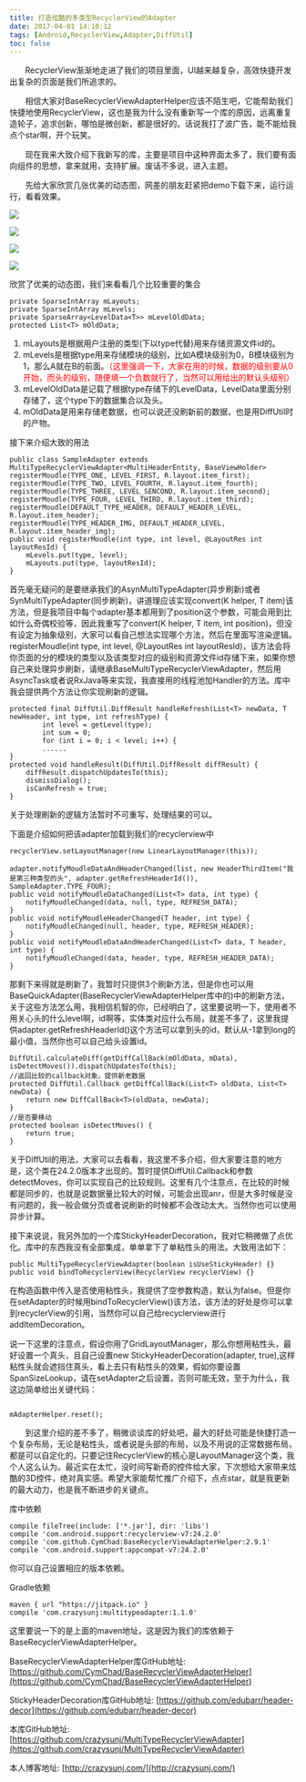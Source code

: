 ```yaml
---
title: 打造炫酷的多类型RecyclerView的Adapter
date: 2017-04-01 14:10:12
tags: [Android,RecyclerView,Adapter,DiffUtil]
toc: false
---
```


&nbsp;&nbsp;&nbsp;&nbsp;&nbsp;&nbsp;&nbsp;RecyclerView渐渐地走进了我们的项目里面，UI越来越复杂，高效快捷开发出复杂的页面是我们所追求的。

&nbsp;&nbsp;&nbsp;&nbsp;&nbsp;&nbsp;&nbsp;相信大家对BaseRecyclerViewAdapterHelper应该不陌生吧，它能帮助我们快捷地使用RecyclerView，这也是我为什么没有重新写一个库的原因，远离重复造轮子，追求创新，哪怕是微创新，都是很好的。话说我打了波广告，能不能给我点个star啊，开个玩笑。

&nbsp;&nbsp;&nbsp;&nbsp;&nbsp;&nbsp;&nbsp;现在我来大致介绍下我新写的库，主要是项目中这种界面太多了，我们要有面向组件的思想，拿来就用，支持扩展。废话不多说，进入主题。

<!--more-->

&nbsp;&nbsp;&nbsp;&nbsp;&nbsp;&nbsp;&nbsp;先给大家欣赏几张优美的动态图，网差的朋友赶紧把demo下载下来，运行运行，看看效果。

![](/img/multi1.gif)

![](/img/multi2.gif)

![](/img/multi3.gif)

![](/img/multi4.gif)

欣赏了优美的动态图，我们来看看几个比较重要的集合

```
private SparseIntArray mLayouts;
private SparseIntArray mLevels;
private SparseArray<LevelData<T>> mLevelOldData;
protected List<T> mOldData;
```

1. mLayouts是根据用户注册的类型(下以type代替)用来存储资源文件id的。
2. mLevels是根据type用来存储模块的级别，比如A模块级别为0，B模块级别为1，那么A就在B的前面。<font color="red">（这里强调一下，大家在用的时候，数据的级别要从0开始，而头的级别，随便填一个负数就行了，当然可以用给出的默认头级别）</font>
3. mLevelOldData是记载了根据type存储下的LevelData，LevelData里面分别存储了，这个type下的数据集合以及头。
4. mOldData是用来存储老数据，也可以说还没刷新前的数据，也是用DiffUtil时的产物。

接下来介绍大致的用法

```
public class SampleAdapter extends MultiTypeRecyclerViewAdapter<MultiHeaderEntity, BaseViewHolder>
registerMoudle(TYPE_ONE, LEVEL_FIRST, R.layout.item_first);
registerMoudle(TYPE_TWO, LEVEL_FOURTH, R.layout.item_fourth);
registerMoudle(TYPE_THREE, LEVEL_SENCOND, R.layout.item_second);
registerMoudle(TYPE_FOUR, LEVEL_THIRD, R.layout.item_third);
registerMoudle(DEFAULT_TYPE_HEADER, DEFAULT_HEADER_LEVEL, R.layout.item_header);
registerMoudle(TYPE_HEADER_IMG, DEFAULT_HEADER_LEVEL, R.layout.item_header_img);
public void registerMoudle(int type, int level, @LayoutRes int layoutResId) {
    mLevels.put(type, level);
    mLayouts.put(type, layoutResId);
}
```

首先毫无疑问的是要继承我们的AsynMultiTypeAdapter(异步刷新)或者SynMultiTypeAdapter(同步刷新)，讲道理应该实现convert(K helper, T item)该方法，但是我项目中每个adapter基本都用到了position这个参数，可能会用到比如什么奇偶校验等，因此我重写了convert(K helper, T item, int position)，但没有设定为抽象级别，大家可以看自己想法实现哪个方法，然后在里面写渲染逻辑。registerMoudle(int type, int level, @LayoutRes int layoutResId)，该方法会将你页面的分的模块的类型以及该类型对应的级别和资源文件id存储下来，如果你想自己来处理异步刷新，请继承BaseMultiTypeRecyclerViewAdapter，然后用AsyncTask或者说RxJava等来实现，我直接用的线程池加Handler的方法。库中我会提供两个方法让你实现刷新的逻辑。

```
protected final DiffUtil.DiffResult handleRefresh(List<T> newData, T newHeader, int type, int refreshType) {
        int level = getLevel(type);
        int sum = 0;
        for (int i = 0; i < level; i++) {
        ......
}
protected void handleResult(DiffUtil.DiffResult diffResult) {
    diffResult.dispatchUpdatesTo(this);
    dismissDialog();
    isCanRefresh = true;
}
```
关于处理刷新的逻辑方法暂时不可重写，处理结果的可以。

下面是介绍如何把该adapter加载到我们的recyclerview中

```
recyclerView.setLayoutManager(new LinearLayoutManager(this));
```

```
adapter.notifyMoudleDataAndHeaderChanged(list, new HeaderThirdItem("我是第三种类型的头", adapter.getRefreshHeaderId()), SampleAdapter.TYPE_FOUR);
public void notifyMoudleDataChanged(List<T> data, int type) {
    notifyMoudleChanged(data, null, type, REFRESH_DATA);
}
public void notifyMoudleHeaderChanged(T header, int type) {
    notifyMoudleChanged(null, header, type, REFRESH_HEADER);
}
public void notifyMoudleDataAndHeaderChanged(List<T> data, T header, int type) {
    notifyMoudleChanged(data, header, type, REFRESH_HEADER_DATA);
}
```

那剩下来得就是刷新了，我暂时只提供3个刷新方法，但是你也可以用BaseQuickAdapter(BaseRecyclerViewAdapterHelper库中的)中的刷新方法，关于这些方法怎么用，我相信机智的你，已经明白了，这里要说明一下，使用者不用关心头的什么level啊，id啊等，实体类对应什么布局，就差不多了，这里我提供adapter.getRefreshHeaderId()这个方法可以拿到头的id，默认从-1拿到long的最小值，当然你也可以自己给头设置id。

```
DiffUtil.calculateDiff(getDiffCallBack(mOldData, mData), isDetectMoves()).dispatchUpdatesTo(this);
//返回比较的callback对象，提供新老数据
protected DiffUtil.Callback getDiffCallBack(List<T> oldData, List<T> newData) {
    return new DiffCallBack<T>(oldData, newData);
}
//是否要移动
protected boolean isDetectMoves() {
    return true;
}
```

关于DiffUtil的用法，大家可以去看看，我这里不多介绍，但大家要注意的地方是，这个类在24.2.0版本才出现的。暂时提供DiffUtil.Callback和参数detectMoves，你可以实现自己的比较规则。这里有几个注意点，在比较的时候都是同步的，也就是说数据量比较大的时候，可能会出现anr，但是大多时候是没有问题的，我一般会做分页或者说刷新的时候都不会改动太大。当然你也可以使用异步计算。

接下来说说，我另外加的一个库StickyHeaderDecoration，我对它稍微做了点优化。库中的东西我没有全部集成，单单拿下了单粘性头的用法。大致用法如下：

```
public MultiTypeRecyclerViewAdapter(boolean isUseStickyHeader) {}
public void bindToRecyclerView(RecyclerView recyclerView) {}
```
在构造函数中传入是否使用粘性头，我提供了空参数构造，默认为false。但是你在setAdapter的时候用bindToRecyclerView()该方法，该方法的好处是你可以拿到recyclerView的引用，当然你可以自己给recyclerview进行addItemDecoration。

说一下这里的注意点，假设你用了GridLayoutManager，那么你想用粘性头，最好设置一个真头，且自己设置new StickyHeaderDecoration(adapter, true),这样粘性头就会遮挡住真头，看上去只有粘性头的效果，假如你要设置SpanSizeLookup，请在setAdapter之后设置，否则可能无效，至于为什么，我这边简单给出关键代码：

```
	
mAdapterHelper.reset();

```

&nbsp;&nbsp;&nbsp;&nbsp;&nbsp;&nbsp;&nbsp;到这里介绍的差不多了，稍微谈谈库的好处吧，最大的好处可能是快捷打造一个复杂布局，无论是粘性头，或者说是头部的布局，以及不用说的正常数据布局，都是可以自定化的。只要记住RecyclerView的核心是LayoutManager这个类，我个人这么认为。最近实在太忙，没时间写新奇的控件给大家，下次想给大家带来炫酷的3D控件，绝对真实感。希望大家能帮忙推广介绍下，点点star，就是我更新的最大动力，也是我不断进步的关键点。

库中依赖

```
compile fileTree(include: ['*.jar'], dir: 'libs')
compile 'com.android.support:recyclerview-v7:24.2.0'
compile 'com.github.CymChad:BaseRecyclerViewAdapterHelper:2.9.1'
compile 'com.android.support:appcompat-v7:24.2.0'
```

你可以自己设置相应的版本依赖。

Gradle依赖

```
maven { url "https://jitpack.io" }
compile 'com.crazysunj:multitypeadapter:1.1.0'

```
这里要说一下的是上面的maven地址，这是因为我们的库依赖于BaseRecyclerViewAdapterHelper。

BaseRecyclerViewAdapterHelper库GitHub地址:
[https://github.com/CymChad/BaseRecyclerViewAdapterHelper](https://github.com/CymChad/BaseRecyclerViewAdapterHelper)

StickyHeaderDecoration库GitHub地址:
[https://github.com/edubarr/header-decor](https://github.com/edubarr/header-decor)

本库GitHub地址:
[https://github.com/crazysunj/MultiTypeRecyclerViewAdapter](https://github.com/crazysunj/MultiTypeRecyclerViewAdapter)

本人博客地址:
[http://crazysunj.com/](http://crazysunj.com/)

